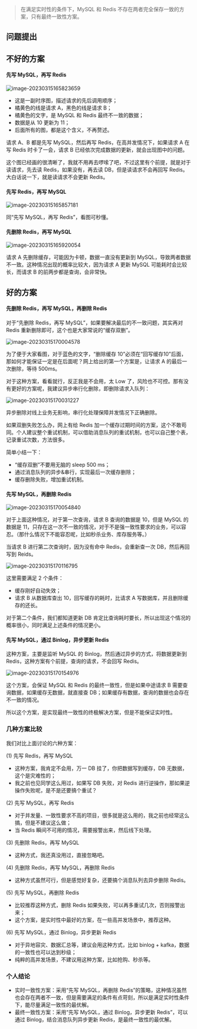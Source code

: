 >在满足实时性的条件下，MySQL 和 Redis 不存在两者完全保存一致的方案，只有最终一致性方案。

## 问题提出





## 不好的方案

#### 先写 MySQL，再写 Redis

![image-20230315165823659](https://shanzhu-edu.oss-cn-shanghai.aliyuncs.com/blog/202303151658750.png)

- 这是一副时序图，描述请求的先后调用顺序；
- 橘黄色的线是请求 A，黑色的线是请求 B；
- 橘黄色的文字，是 MySQL 和 Redis 最终不一致的数据；
- 数据是从 10 更新为 11；
- 后面所有的图，都是这个含义，不再赘述。

请求 A、B 都是先写 MySQL，然后再写 Redis，在高并发情况下，如果请求 A 在写 Redis 时卡了一会，请求 B 已经依次完成数据的更新，就会出现图中的问题。

这个图已经画的很清晰了，我就不用再去啰嗦了吧，不过这里有个前提，就是对于读请求，先去读 Redis，如果没有，再去读 DB，但是读请求不会再回写 Redis。 大白话说一下，就是读请求不会更新 Redis。

####  先写 Redis，再写 MySQL

![image-20230315165857181](https://shanzhu-edu.oss-cn-shanghai.aliyuncs.com/blog/202303151658311.png)

同“先写 MySQL，再写 Redis”，看图可秒懂。

#### 先删除 Redis，再写 MySQL

![image-20230315165920054](https://shanzhu-edu.oss-cn-shanghai.aliyuncs.com/blog/202303151659169.png)

请求 A 先删除缓存，可能因为卡顿，数据一直没有更新到 MySQL，导致两者数据不一致。这种情况出现的概率比较大，因为请求 A 更新 MySQL 可能耗时会比较长，而请求 B 的前两步都是查询，会非常快。

## 好的方案

#### 先删除 Redis，再写 MySQL，再删除 Redis

对于“先删除 Redis，再写 MySQL”，如果要解决最后的不一致问题，其实再对 Redis 重新删除即可，这个也是大家常说的“缓存双删”。

![image-20230315170004578](https://shanzhu-edu.oss-cn-shanghai.aliyuncs.com/blog/202303151700707.png)

为了便于大家看图，对于蓝色的文字，“删除缓存 10”必须在“回写缓存10”后面，那如何才能保证一定是在后面呢？网上给出的第一个方案是，让请求 A 的最后一次删除，等待 500ms。

对于这种方案，看看就行，反正我是不会用，太 Low 了，风险也不可控。那有没有更好的方案呢，我建议异步串行化删除，即删除请求入队列：

![image-20230315170031227](https://shanzhu-edu.oss-cn-shanghai.aliyuncs.com/blog/202303151700377.png)

异步删除对线上业务无影响，串行化处理保障并发情况下正确删除。

如果双删失败怎么办，网上有给 Redis 加一个缓存过期时间的方案，这个不敢苟同。个人建议整个重试机制，可以借助消息队列的重试机制，也可以自己整个表，记录重试次数，方法很多。

简单小结一下：

- “缓存双删”不要用无脑的 sleep 500 ms；
- 通过消息队列的异步&串行，实现最后一次缓存删除；
- 缓存删除失败，增加重试机制。

#### 先写 MySQL，再删除 Redis

![image-20230315170054840](https://shanzhu-edu.oss-cn-shanghai.aliyuncs.com/blog/202303151700968.png)

对于上面这种情况，对于第一次查询，请求 B 查询的数据是 10，但是 MySQL 的数据是 11，只存在这一次不一致的情况，对于不是强一致性要求的业务，可以容忍。（那什么情况下不能容忍呢，比如秒杀业务、库存服务等。）

当请求 B 进行第二次查询时，因为没有命中 Redis，会重新查一次 DB，然后再回写到 Reids。

![image-20230315170116795](https://shanzhu-edu.oss-cn-shanghai.aliyuncs.com/blog/202303151701940.png)

这里需要满足 2 个条件：

- 缓存刚好自动失效；
- 请求 B 从数据库查出 10，回写缓存的耗时，比请求 A 写数据库，并且删除缓存的还长。

对于第二个条件，我们都知道更新 DB 肯定比查询耗时要长，所以出现这个情况的概率很小，同时满足上述条件的情况更小。

#### 先写 MySQL，通过 Binlog，异步更新 Redis

这种方案，主要是监听 MySQL 的 Binlog，然后通过异步的方式，将数据更新到 Redis，这种方案有个前提，查询的请求，不会回写 Redis。

![image-20230315170154976](https://shanzhu-edu.oss-cn-shanghai.aliyuncs.com/blog/202303151701094.png)

这个方案，会保证 MySQL 和 Redis 的最终一致性，但是如果中途请求 B 需要查询数据，如果缓存无数据，就直接查 DB；如果缓存有数据，查询的数据也会存在不一致的情况。

所以这个方案，是实现最终一致性的终极解决方案，但是不能保证实时性。

### 几种方案比较

我们对比上面讨论的六种方案：

(1) 先写 Redis，再写 MySQL

- 这种方案，我肯定不会用，万一 DB 挂了，你把数据写到缓存，DB 无数据，这个是灾难性的；
- 我之前也见同学这么用过，如果写 DB 失败，对 Redis 进行逆操作，那如果逆操作失败呢，是不是还要搞个重试？

(2) 先写 MySQL，再写 Redis

- 对于并发量、一致性要求不高的项目，很多就是这么用的，我之前也经常这么搞，但是不建议这么做；
- 当 Redis 瞬间不可用的情况，需要报警出来，然后线下处理。

(3) 先删除 Redis，再写 MySQL

- 这种方式，我还真没用过，直接忽略吧。

(4) 先删除 Redis，再写 MySQL，再删除 Redis

- 这种方式虽然可行，但是感觉好复杂，还要搞个消息队列去异步删除 Redis。

(5) 先写 MySQL，再删除 Redis

- 比较推荐这种方式，删除 Redis 如果失败，可以再多重试几次，否则报警出来；
- 这个方案，是实时性中最好的方案，在一些高并发场景中，推荐这种。

(6) 先写 MySQL，通过 Binlog，异步更新 Redis

- 对于异地容灾、数据汇总等，建议会用这种方式，比如 binlog + kafka，数据的一致性也可以达到秒级；
- 纯粹的高并发场景，不建议用这种方案，比如抢购、秒杀等。

### 个人结论

- 实时一致性方案：采用“先写 MySQL，再删除 Redis”的策略，这种情况虽然也会存在两者不一致，但是需要满足的条件有点苛刻，所以是满足实时性条件下，能尽量满足一致性的最优解。
- 最终一致性方案：采用“先写 MySQL，通过 Binlog，异步更新 Redis”，可以通过 Binlog，结合消息队列异步更新 Redis，是最终一致性的最优解。